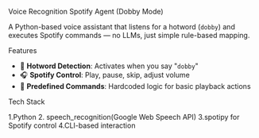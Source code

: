  Voice Recognition Spotify Agent (Dobby Mode)

A Python-based voice assistant that listens for a hotword (`dobby`) and executes Spotify commands — no LLMs, just simple rule-based mapping.

Features

- 🎤 **Hotword Detection**: Activates when you say "`dobby`"
- 🎧 **Spotify Control**: Play, pause, skip, adjust volume
- 🧠 **Predefined Commands**: Hardcoded logic for basic playback actions

 Tech Stack

1.Python
2. speech_recognition(Google Web Speech API)
3.spotipy for Spotify control
4.CLI-based interaction
